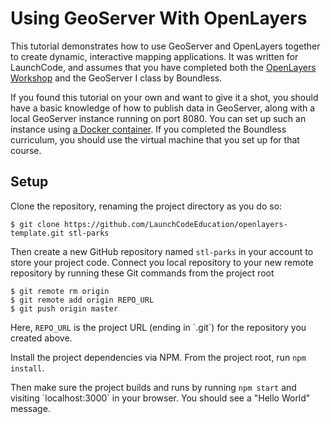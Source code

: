 # Using GeoServer With OpenLayers

This tutorial demonstrates how to use GeoServer and OpenLayers together to create dynamic, interactive mapping applications. It was written for LaunchCode, and assumes that you have completed both the [OpenLayers Workshop](https://openlayers.org/workshop/en/) and the GeoServer I class by Boundless.

If you found this tutorial on your own and want to give it a shot, you should have a basic knowledge of how to publish data in GeoServer, along with a local GeoServer instance running on port 8080. You can set up such an instance using [a Docker container](https://github.com/kartoza/docker-geoserver). If you completed the Boundless curriculum, you should use the virtual machine that you set up for that course.

## Setup

Clone the repository, renaming the project directory as you do so:

```
$ git clone https://github.com/LaunchCodeEducation/openlayers-template.git stl-parks
```

Then create a new GitHub repository named `stl-parks` in your account to store your project code. Connect you local repository to your new remote repository by running these Git commands from the project root

```
$ git remote rm origin
$ git remote add origin REPO_URL
$ git push origin master
```

Here, `REPO_URL` is the project URL \(ending in \`.git\`\) for the repository you created above.

Install the project dependencies via NPM. From the project root, run `npm install`.

Then make sure the project builds and runs by running `npm start` and visiting \`localhost:3000\` in your browser. You should see a "Hello World" message.

